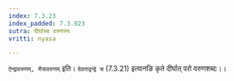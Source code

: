 ```yaml
---
index: 7.3.23
index_padded: 7.3.023
sutra: दीर्घाच्च वरुणस्य
vritti: nyasa

---
```

`ऐन्द्रावरुणम्, मैत्रावरुणम्` इति। `देवताद्वन्द्वे च` (7.3.21) इत्यानङि कृते दीर्घात् परो वरुणशब्दः।।